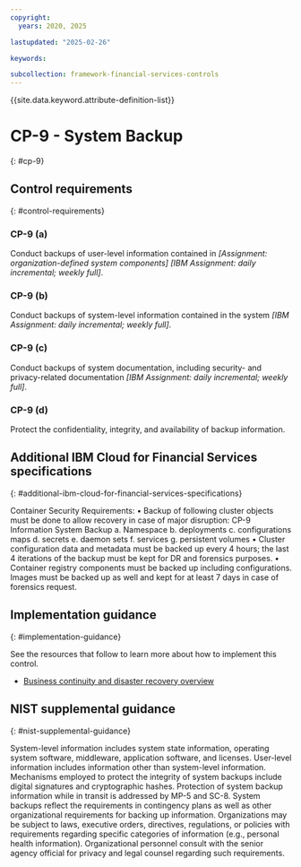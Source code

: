 ```yaml
---
copyright:
  years: 2020, 2025

lastupdated: "2025-02-26"

keywords:

subcollection: framework-financial-services-controls
---
```


{{site.data.keyword.attribute-definition-list}}

# CP-9 - System Backup
{: #cp-9}

## Control requirements
{: #control-requirements}



### CP-9 (a)


Conduct backups of user-level information contained in _[Assignment: organization-defined system components]_ _[IBM Assignment: daily incremental; weekly full]_.


### CP-9 (b)


Conduct backups of system-level information contained in the system _[IBM Assignment: daily incremental; weekly full]_.


### CP-9 (c)


Conduct backups of system documentation, including security- and privacy-related documentation _[IBM Assignment: daily incremental; weekly full]_.


### CP-9 (d)


Protect the confidentiality, integrity, and availability of backup information.






## Additional IBM Cloud for Financial Services specifications
{: #additional-ibm-cloud-for-financial-services-specifications}

Container Security Requirements: 
• Backup of following cluster objects must be done to allow recovery in case of major disruption: CP-9 Information System Backup
 a. Namespace
 b. deployments 
 c. configurations maps
 d. secrets 
 e. daemon sets
 f. services 
g. persistent volumes 
• Cluster configuration data and metadata must be backed up every 4 hours; the last 4 iterations of the backup must be kept for DR and forensics purposes.
• Container registry components must be backed up including configurations. Images must be backed up as well and kept for at least 7 days in case of forensics request.




## Implementation guidance
{: #implementation-guidance}

See the resources that follow to learn more about how to implement this control.


- [Business continuity and disaster recovery overview](/docs/framework-financial-services?topic=framework-financial-services-shared-bcdr)






## NIST supplemental guidance
{: #nist-supplemental-guidance}

System-level information includes system state information, operating system software, middleware, application software, and licenses. User-level information includes information other than system-level information. Mechanisms employed to protect the integrity of system backups include digital signatures and cryptographic hashes. Protection of system backup information while in transit is addressed by MP-5 and SC-8. System backups reflect the requirements in contingency plans as well as other organizational requirements for backing up information. Organizations may be subject to laws, executive orders, directives, regulations, or policies with requirements regarding specific categories of information (e.g., personal health information). Organizational personnel consult with the senior agency official for privacy and legal counsel regarding such requirements.
